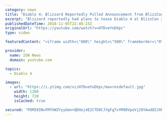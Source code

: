 ```yaml
---
category: news
title: "Diablo 4: Blizzard Reportedly Pulled Announcement from BlizzCon 2018 - IGN News"
excerpt: "Blizzard reportedly had plans to tease Diablo 4 at BlizzCon 2018, but pulled it at the last minute. Subscribe to the IGN News Channel!"
publishedDateTime: 2018-11-05T22:48:15Z
originalUrl: "https://youtube.com/watch?v=H7DveYoDXpc"
type: video

featuredContent: "<iframe width=\"800\" height=\"500\" frameborder=\"0\" src=\"https://www.youtube.com/embed/H7DveYoDXpc\" allow=\"accelerometer; autoplay; encrypted-media; gyroscope; picture-in-picture\" allowfullscreen></iframe>"

provider:
  name: IGN News
  domain: youtube.com

topics:
  - Diablo 4

images:
  - url: "https://i.ytimg.com/vi/H7DveYoDXpc/maxresdefault.jpg"
    width: 1280
    height: 720
    isCached: true

secured: "POMI0INvFMfXWZYyyGmn+QEHoj4E2CfD8CJYgFg7vYM90VpoVj20YAwdQ5JXRhuSGBq4uDx5v2xCyHdep7F+wu8ewUsKwlvFnDiblIt7j6VtEXKfW0XLIOAhHsxDOs/IltJFuI0GH9HPmyY4FeNU9gZs9oTnxv+axBubRlSx89EMKF40ccVMCDgVD5K6OnRSyP8DENKKM++dQr1yxx1VnqL+poKCT4UMucDd5KDnjjIqF+4YkoM078OjsGDYsrGl5f76Xz50TziOvcmLmjaIIl4ZX6VFB4gn8az7E5djFLospdYLRqx42pOVjdX9h7wPYpdiNYmnFAzCkd+yO45nnAESzPWuBEgomAmfEw+UMtQofTuJwmD1CHPoCT9eu4h7HNhyUlNarF3eDaSuA7aiLA==;eA88fgIf78CHldwWLi/RIA=="
---
```


